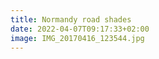 ```yaml
---
title: Normandy road shades
date: 2022-04-07T09:17:33+02:00
image: IMG_20170416_123544.jpg
---
```


